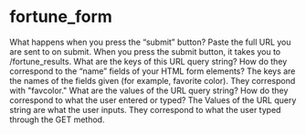 # fortune_form
What happens when you press the “submit” button? Paste the full URL you are sent to on submit.
When you press the submit button, it takes you to /fortune_results.
What are the keys of this URL query string? How do they correspond to the “name” fields of your HTML form elements?
The keys are the names of the fields given (for example, favorite color). They correspond with "favcolor."
What are the values of the URL query string? How do they correspond to what the user entered or typed?
The Values of the URL query string are what the user inputs. They correspond to what the user typed through the GET method.
